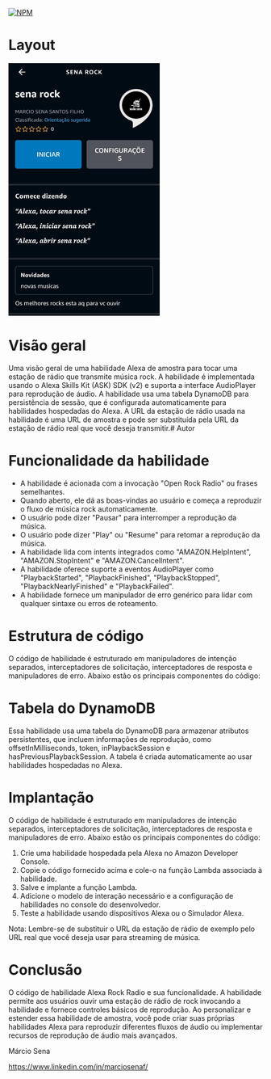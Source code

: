 [![NPM](https://img.shields.io/npm/l/react)](https://github.com/marciosenaf/skill-alexa/blob/main/LICENSE)

# Layout
<img src="https://github.com/marciosenaf/skill-alexa/blob/main/imagesreadme/Images2.jpg" alt="Texto alternativo" width="300" height="500">

# Visão geral
Uma visão geral de uma habilidade Alexa de amostra para tocar uma estação de rádio que
transmite música rock. A habilidade é implementada usando o Alexa Skills Kit (ASK) SDK (v2) e suporta a interface
AudioPlayer para reprodução de áudio. A habilidade usa uma tabela DynamoDB para persistência de sessão, que é
configurada automaticamente para habilidades hospedadas do Alexa. A URL da estação de rádio usada na habilidade é uma
URL de amostra e pode ser substituída pela URL da estação de rádio real que você deseja transmitir.# Autor

# Funcionalidade da habilidade

- A habilidade é acionada com a invocação "Open Rock Radio" ou frases semelhantes.
- Quando aberto, ele dá as boas-vindas ao usuário e começa a reproduzir o fluxo de música rock automaticamente.
- O usuário pode dizer "Pausar" para interromper a reprodução da música.
- O usuário pode dizer "Play" ou "Resume" para retomar a reprodução da música.
- A habilidade lida com intents integrados como "AMAZON.HelpIntent", "AMAZON.StopIntent" e "AMAZON.CancelIntent".
- A habilidade oferece suporte a eventos AudioPlayer como "PlaybackStarted", "PlaybackFinished", "PlaybackStopped", "PlaybackNearlyFinished" e "PlaybackFailed".
- A habilidade fornece um manipulador de erro genérico para lidar com qualquer sintaxe ou erros de roteamento.

# Estrutura de código

O código de habilidade é estruturado em manipuladores de intenção separados, interceptadores de solicitação, interceptadores de resposta e manipuladores de erro. Abaixo estão os principais componentes do código:

# Tabela do DynamoDB

Essa habilidade usa uma tabela do DynamoDB para armazenar atributos persistentes, que incluem informações de reprodução, como offsetInMilliseconds, token, inPlaybackSession e hasPreviousPlaybackSession. A tabela é criada automaticamente ao usar habilidades hospedadas no Alexa.

# Implantação

O código de habilidade é estruturado em manipuladores de intenção separados, interceptadores de solicitação, interceptadores de resposta e manipuladores de erro. Abaixo estão os principais componentes do código:

1. Crie uma habilidade hospedada pela Alexa no Amazon Developer Console.
2. Copie o código fornecido acima e cole-o na função Lambda associada à habilidade.
3. Salve e implante a função Lambda.
4. Adicione o modelo de interação necessário e a configuração de habilidades no console do desenvolvedor.
5. Teste a habilidade usando dispositivos Alexa ou o Simulador Alexa.

Nota: Lembre-se de substituir o URL da estação de rádio de exemplo pelo URL real que você deseja usar para streaming de música.

# Conclusão

O código de habilidade Alexa Rock Radio e sua funcionalidade. A habilidade permite aos usuários ouvir uma estação de rádio de rock invocando a habilidade e fornece controles básicos de reprodução. Ao personalizar e estender essa habilidade de amostra, você pode criar suas próprias habilidades Alexa para reproduzir diferentes fluxos de áudio ou implementar recursos de reprodução de áudio mais avançados.

Márcio Sena 

https://www.linkedin.com/in/marciosenaf/
